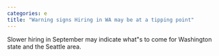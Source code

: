 ```yaml
---
categories: e
title: "Warning signs Hiring in WA may be at a tipping point"
---
```

Slower hiring in September may indicate what"s to come for Washington state and the Seattle area. 